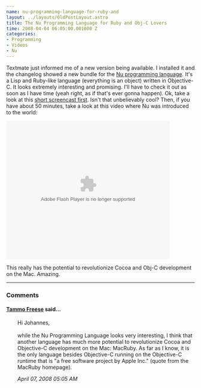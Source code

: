 ```yaml
--- 
name: nu-programming-language-for-ruby-and
layout: ../layouts/OldPostLayout.astro
title: The Nu Programming Language for Ruby and Obj-C Lovers
time: 2008-04-04 06:05:00.001000 Z
categories: 
- Programming
- Videos
- Nu
---
```

Textmate just informed me of a new version being available. I installed it and the changelog showed a new bundle for the <a href="http://programming.nu">Nu programming language</a>. It's a Lisp and Ruby-like language (everything is an object) written in Objective-C. It looks extremely interesting and promising. I'll have to check it out as soon as I have time (yeah right, as if that's ever gonna happen). 
Ok, take a look at this <a href="http://programming.nu/posts/2007/11/25/a-delicious-nu-screencast">short screencast first</a>. Isn't that unbelievably cool?
Then, if you have about 50 minutes, take a look at this video where Nu was introduced to the world:

   <object classid="clsid:D27CDB6E-AE6D-11cf-96B8-444553540000" id="viddler" height="370" width="437"><param name="movie" value="http://www.viddler.com/player/f15b6262/"><param name="allowScriptAccess" value="always"><param name="allowFullScreen" value="true"><embed src="http://www.viddler.com/player/f15b6262/" type="application/x-shockwave-flash" allowscriptaccess="always" allowfullscreen="true" name="viddler" height="370" width="437"></object>

This really has the potential to revolutionize Cocoa and Obj-C development on the Mac. Amazing.
<br/><hr/><h3>Comments</h3>
<div class="swcomment"><h4><a href="http://tammofreese.de">Tammo Freese</a> said...</h4>
<p style="margin-left: 30px">Hi Johannes,<BR/><BR/>while the Nu Programming Language looks very interesting, I think that another language has much more potential to revolutionize Cocoa and Objective-C development on the Mac: MacRuby. As far as I know, it is the only language besides Objective-C running on the Objective-C runtime that is "a free software project by Apple Inc." (quote from the MacRuby homepage).</p>
<em class="swlightgray" style="margin-left: 30px">April 07, 2008 05:05 AM</em></div>

